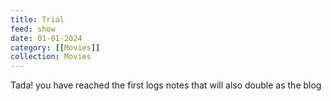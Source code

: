 ```yaml
---
title: Trial
feed: show
date: 01-01-2024
category: [[Movies]]
collection: Movies
---
```


Tada! you have reached the first logs notes that will also double as the blog 

